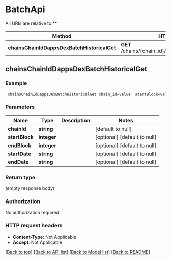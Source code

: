 # BatchApi

All URIs are relative to **

Method | HTTP request | Description
------------- | ------------- | -------------
[**chainsChainIdDappsDexBatchHistoricalGet**](BatchApi.md#chainsChainIdDappsDexBatchHistoricalGet) | **GET** /chains/{chain_id}/dapps/dex/batch/historical | 



## chainsChainIdDappsDexBatchHistoricalGet



### Example

```bash
 chainsChainIdDappsDexBatchHistoricalGet chain_id=value  startBlock=value  endBlock=value  startDate=value  endDate=value
```

### Parameters


Name | Type | Description  | Notes
------------- | ------------- | ------------- | -------------
 **chainId** | **string** |  | [default to null]
 **startBlock** | **integer** |  | [optional] [default to null]
 **endBlock** | **integer** |  | [optional] [default to null]
 **startDate** | **string** |  | [optional] [default to null]
 **endDate** | **string** |  | [optional] [default to null]

### Return type

(empty response body)

### Authorization

No authorization required

### HTTP request headers

- **Content-Type**: Not Applicable
- **Accept**: Not Applicable

[[Back to top]](#) [[Back to API list]](../README.md#documentation-for-api-endpoints) [[Back to Model list]](../README.md#documentation-for-models) [[Back to README]](../README.md)

